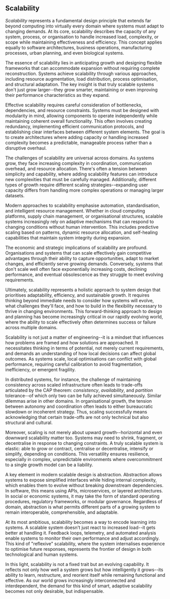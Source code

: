
## Scalability

*Scalability* represents a fundamental design principle that extends far beyond computing
into virtually every domain where systems must adapt to changing demands. At its core,
scalability describes the capacity of any system, process, or organisation to handle increased
load, complexity, or scope while maintaining effectiveness and efficiency. This concept
applies equally to software architectures, business operations, manufacturing processes,
urban planning, and even biological systems.

The essence of scalability lies in anticipating growth and designing flexible frameworks
that can accommodate expansion without requiring complete reconstruction. Systems achieve
scalability through various approaches, including resource augmentation, load distribution,
process optimisation, and structural adaptation. The key insight is that truly scalable
systems don't just grow larger--they grow smarter, maintaining or even improving their
performance characteristics as they expand.

Effective scalability requires careful consideration of bottlenecks, dependencies, and
resource constraints. Systems must be designed with modularity in mind, allowing components
to operate independently while maintaining coherent overall functionality. This often
involves creating redundancy, implementing efficient communication protocols, and
establishing clear interfaces between different system elements. The goal is to create
architectures where adding capacity or handling increased complexity becomes a predictable,
manageable process rather than a disruptive overhaul.

The challenges of scalability are universal across domains. As systems grow, they face
increasing complexity in coordination, communication overhead, and resource allocation.
There's often a tension between simplicity and capability, where adding scalability features
can introduce new complexities that must be carefully managed. Additionally, different types
of growth require different scaling strategies--expanding user capacity differs from handling
more complex operations or managing larger datasets.

Modern approaches to scalability emphasise automation, standardisation, and intelligent
resource management. Whether in cloud computing platforms, supply chain management, or
organisational structures, scalable systems increasingly rely on adaptive mechanisms that can
respond to changing conditions without human intervention. This includes predictive scaling
based on patterns, dynamic resource allocation, and self-healing capabilities that maintain
system integrity during expansion.

The economic and strategic implications of scalability are profound. Organisations and systems
that can scale effectively gain competitive advantages through their ability to capture
opportunities, adapt to market changes, and efficiently serve growing demands. Conversely,
systems that don't scale well often face exponentially increasing costs, declining performance,
and eventual obsolescence as they struggle to meet evolving requirements.

Ultimately, scalability represents a holistic approach to system design that prioritises
adaptability, efficiency, and sustainable growth. It requires thinking beyond immediate needs
to consider how systems will evolve, what challenges they'll face, and how to build in the
flexibility necessary to thrive in changing environments. This forward-thinking approach to
design and planning has become increasingly critical in our rapidly evolving world, where the
ability to scale effectively often determines success or failure across multiple domains.

Scalability is not just a matter of engineering--it is a mindset that influences how problems
are framed and how solutions are approached. It necessitates thinking in terms of potential,
not merely current requirements, and demands an understanding of how local decisions can affect
global outcomes. As systems scale, local optimisations can conflict with global performance,
requiring careful calibration to avoid fragmentation, inefficiency, or emergent fragility.

In distributed systems, for instance, the challenge of maintaining consistency across scaled
infrastructure often leads to trade-offs articulated by the CAP theorem: *consistency*,
*availability*, and *partition* tolerance--of which only two can be fully achieved simultaneously.
Similar dilemmas arise in other domains. In organisational growth, the tension between autonomy
and coordination often leads to either bureaucratic slowdown or incoherent strategy. Thus,
scaling successfully means acknowledging that certain trade-offs are not only technical but
also structural and cultural.

Moreover, scaling is not merely about upward growth--horizontal and even downward scalability
matter too. Systems may need to shrink, fragment, or decentralise in response to changing
constraints. A truly scalable system is elastic: able to grow or contract, centralise or
decentralise, intensify or simplify, depending on conditions. This versatility ensures
resilience, especially in complex, unpredictable environments where overcommitment to a
single growth model can be a liability.

A key element in modern scalable design is abstraction. Abstraction allows systems to expose
simplified interfaces while hiding internal complexity, which enables them to evolve without
breaking downstream dependencies. In software, this means using APIs, microservices, or
layered architectures. In social or economic systems, it may take the form of standard
operating procedures, regulatory frameworks, or modular governance. Regardless of domain,
abstraction is what permits different parts of a growing system to remain interoperable,
comprehensible, and adaptable.

At its most ambitious, scalability becomes a way to encode learning into systems. A scalable
system doesn't just react to increased load--it gets better at handling it. Feedback loops,
telemetry, and automated analysis enable systems to monitor their own performance and adjust
accordingly. This kind of "reflexive" scalability, where the system internalises experience
to optimise future responses, represents the frontier of design in both technological and
human systems.

In this light, scalability is not a fixed trait but an evolving capability. It reflects not
only how well a system grows but how intelligently it grows--its ability to learn, restructure,
and reorient itself while remaining functional and effective. As our world grows increasingly
interconnected and interdependent, the demand for this kind of smart, adaptive scalability
becomes not only desirable, but indispensable.


